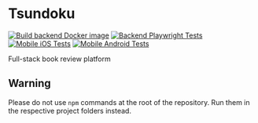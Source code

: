 # Tsundoku

[![Build backend Docker image](https://github.com/Purdue-CS307-tsundoku/tsundoku/actions/workflows/backend-docker-image.yml/badge.svg)](https://github.com/Purdue-CS307-tsundoku/tsundoku/actions/workflows/backend-docker-image.yml)
[![Backend Playwright Tests](https://github.com/Purdue-CS307-tsundoku/tsundoku/actions/workflows/backend-playwright-tests.yml/badge.svg)](https://github.com/Purdue-CS307-tsundoku/tsundoku/actions/workflows/backend-playwright-tests.yml)
[![Mobile iOS Tests](https://github.com/Purdue-CS307-tsundoku/tsundoku/actions/workflows/mobile-ios-tests.yml/badge.svg)](https://github.com/Purdue-CS307-tsundoku/tsundoku/actions/workflows/mobile-ios-tests.yml)
[![Mobile Android Tests](https://github.com/Purdue-CS307-tsundoku/tsundoku/actions/workflows/mobile-android-tests.yml/badge.svg)](https://github.com/Purdue-CS307-tsundoku/tsundoku/actions/workflows/mobile-android-tests.yml)


Full-stack book review platform

## Warning

Please do not use `npm` commands at the root of the repository. Run them in the respective project folders instead.
